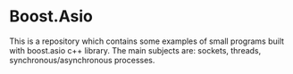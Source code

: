 # Boost.Asio

This is a repository which contains some examples of small programs built with boost.asio c++ library. The main subjects are: sockets, threads, synchronous/asynchronous processes.
